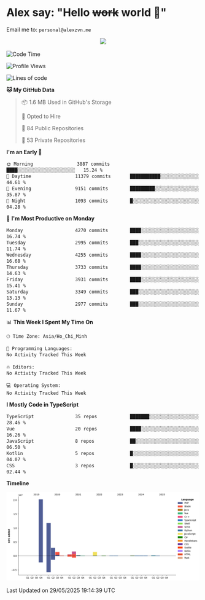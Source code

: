# Alex say: "Hello ~~work~~ world 🐾"
Email me to: `personal@alexzvn.me`


<p align=center>
  <a href="https://skillicons.dev">
    <img src="https://skillicons.dev/icons?i=ts,js,php,nodejs,bun,vue,nuxt,react,svelte,tauri,laravel,rust,mongodb,docker,electron,redis,rabbitmq,tailwind,git,cloudflare,elysia,mysql,nginx,rollupjs,sentry,ubuntu,yarn,html,css,vite" />
  </a>
</p>

<!--START_SECTION:waka-->
![Code Time](http://img.shields.io/badge/Code%20Time-1%2C066%20hrs%2055%20mins-blue)

![Profile Views](http://img.shields.io/badge/Profile%20Views-0-blue)

![Lines of code](https://img.shields.io/badge/From%20Hello%20World%20I%27ve%20Written-40.8%20million%20lines%20of%20code-blue)

**🐱 My GitHub Data** 

> 📦 1.6 MB Used in GitHub's Storage 
 > 
> 💼 Opted to Hire
 > 
> 📜 84 Public Repositories 
 > 
> 🔑 53 Private Repositories 
 > 
**I'm an Early 🐤** 

```text
🌞 Morning                3887 commits        ████░░░░░░░░░░░░░░░░░░░░░   15.24 % 
🌆 Daytime                11379 commits       ███████████░░░░░░░░░░░░░░   44.61 % 
🌃 Evening                9151 commits        █████████░░░░░░░░░░░░░░░░   35.87 % 
🌙 Night                  1093 commits        █░░░░░░░░░░░░░░░░░░░░░░░░   04.28 % 
```
📅 **I'm Most Productive on Monday** 

```text
Monday                   4270 commits        ████░░░░░░░░░░░░░░░░░░░░░   16.74 % 
Tuesday                  2995 commits        ███░░░░░░░░░░░░░░░░░░░░░░   11.74 % 
Wednesday                4255 commits        ████░░░░░░░░░░░░░░░░░░░░░   16.68 % 
Thursday                 3733 commits        ████░░░░░░░░░░░░░░░░░░░░░   14.63 % 
Friday                   3931 commits        ████░░░░░░░░░░░░░░░░░░░░░   15.41 % 
Saturday                 3349 commits        ███░░░░░░░░░░░░░░░░░░░░░░   13.13 % 
Sunday                   2977 commits        ███░░░░░░░░░░░░░░░░░░░░░░   11.67 % 
```


📊 **This Week I Spent My Time On** 

```text
🕑︎ Time Zone: Asia/Ho_Chi_Minh

💬 Programming Languages: 
No Activity Tracked This Week

🔥 Editors: 
No Activity Tracked This Week

💻 Operating System: 
No Activity Tracked This Week
```

**I Mostly Code in TypeScript** 

```text
TypeScript               35 repos            ███████░░░░░░░░░░░░░░░░░░   28.46 % 
Vue                      20 repos            ████░░░░░░░░░░░░░░░░░░░░░   16.26 % 
JavaScript               8 repos             ██░░░░░░░░░░░░░░░░░░░░░░░   06.50 % 
Kotlin                   5 repos             █░░░░░░░░░░░░░░░░░░░░░░░░   04.07 % 
CSS                      3 repos             █░░░░░░░░░░░░░░░░░░░░░░░░   02.44 % 
```



**Timeline**

![Lines of Code chart](https://raw.githubusercontent.com/alexzvn/alexzvn/main/assets/bar_graph.png)


 Last Updated on 29/05/2025 19:14:39 UTC
<!--END_SECTION:waka-->
